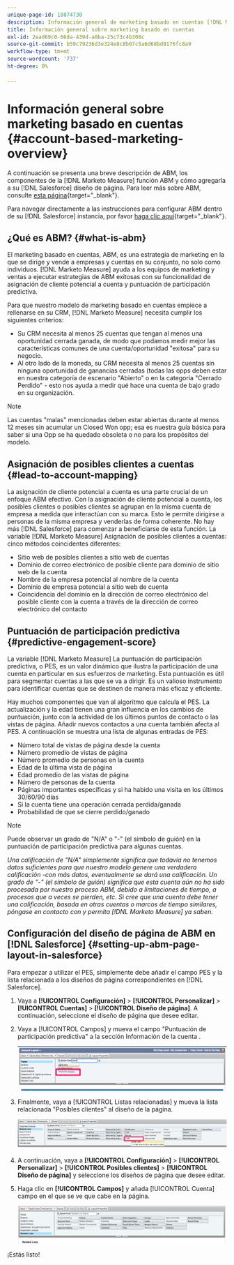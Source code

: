```yaml
---
unique-page-id: 18874730
description: Información general de marketing basado en cuentas [!DNL Marketo Measure] - Documentación del producto
title: Información general sobre marketing basado en cuentas
exl-id: 2ead69c0-66da-439d-a0ba-25c73c4b308c
source-git-commit: b59c79236d3e324e8c8b07c5a6d68bd8176fc8a9
workflow-type: tm+mt
source-wordcount: '737'
ht-degree: 0%

---
```


# Información general sobre marketing basado en cuentas {#account-based-marketing-overview}

A continuación se presenta una breve descripción de ABM, los componentes de la [!DNL Marketo Measure] función ABM y cómo agregarla a su [!DNL Salesforce] diseño de página. Para leer más sobre ABM, consulte [esta página](https://www.marketo.com/account-based-marketing/){target=&quot;_blank&quot;}.

Para navegar directamente a las instrucciones para configurar ABM dentro de su [!DNL Salesforce] instancia, por favor [haga clic aquí](/help/advanced-marketo-measure-features/account-based-marketing/account-based-marketing-overview.md#setting-up-abm-page-layout-in-salesforce){target=&quot;_blank&quot;}.

## ¿Qué es ABM? {#what-is-abm}

El marketing basado en cuentas, ABM, es una estrategia de marketing en la que se dirige y vende a empresas y cuentas en su conjunto, no solo como individuos. [!DNL Marketo Measure] ayuda a los equipos de marketing y ventas a ejecutar estrategias de ABM exitosas con su funcionalidad de asignación de cliente potencial a cuenta y puntuación de participación predictiva.

Para que nuestro modelo de marketing basado en cuentas empiece a rellenarse en su CRM, [!DNL Marketo Measure] necesita cumplir los siguientes criterios:

* Su CRM necesita al menos 25 cuentas que tengan al menos una oportunidad cerrada ganada, de modo que podamos medir mejor las características comunes de una cuenta/oportunidad &quot;exitosa&quot; para su negocio.
* Al otro lado de la moneda, su CRM necesita al menos 25 cuentas sin ninguna oportunidad de ganancias cerradas (todas las opps deben estar en nuestra categoría de escenario &quot;Abierto&quot; o en la categoría &quot;Cerrado Perdido&quot; - esto nos ayuda a medir qué hace una cuenta de bajo grado en su organización.

>[!NOTE]
>
>Las cuentas &quot;malas&quot; mencionadas deben estar abiertas durante al menos 12 meses sin acumular un Closed Won opp; esa es nuestra guía básica para saber si una Opp se ha quedado obsoleta o no para los propósitos del modelo.

## Asignación de posibles clientes a cuentas {#lead-to-account-mapping}

La asignación de cliente potencial a cuenta es una parte crucial de un enfoque ABM efectivo. Con la asignación de cliente potencial a cuenta, los posibles clientes o posibles clientes se agrupan en la misma cuenta de empresa a medida que interactúan con su marca. Esto le permite dirigirse a personas de la misma empresa y venderlas de forma coherente. No hay más [!DNL Salesforce] para comenzar a beneficiarse de esta función. La variable [!DNL Marketo Measure] Asignación de posibles clientes a cuentas: cinco métodos coincidentes diferentes:

* Sitio web de posibles clientes a sitio web de cuentas
* Dominio de correo electrónico de posible cliente para dominio de sitio web de la cuenta
* Nombre de la empresa potencial al nombre de la cuenta
* Dominio de empresa potencial a sitio web de cuenta
* Coincidencia del dominio en la dirección de correo electrónico del posible cliente con la cuenta a través de la dirección de correo electrónico del contacto

## Puntuación de participación predictiva {#predictive-engagement-score}

La variable [!DNL Marketo Measure] La puntuación de participación predictiva, o PES, es un valor dinámico que ilustra la participación de una cuenta en particular en sus esfuerzos de marketing. Esta puntuación es útil para segmentar cuentas a las que se va a dirigir. Es un valioso instrumento para identificar cuentas que se destinen de manera más eficaz y eficiente.

Hay muchos componentes que van al algoritmo que calcula el PES. La actualización y la edad tienen una gran influencia en los cambios de puntuación, junto con la actividad de los últimos puntos de contacto o las vistas de página. Añadir nuevos contactos a una cuenta también afecta al PES. A continuación se muestra una lista de algunas entradas de PES:

* Número total de vistas de página desde la cuenta
* Número promedio de vistas de página
* Número promedio de personas en la cuenta
* Edad de la última vista de página
* Edad promedio de las vistas de página
* Número de personas de la cuenta
* Páginas importantes específicas y si ha habido una visita en los últimos 30/60/90 días
* Si la cuenta tiene una operación cerrada perdida/ganada
* Probabilidad de que se cierre perdido/ganado

>[!NOTE]
>
>Puede observar un grado de &quot;N/A&quot; o &quot;-&quot; (el símbolo de guión) en la puntuación de participación predictiva para algunas cuentas.

_Una calificación de &quot;N/A&quot; simplemente significa que todavía no tenemos datos suficientes para que nuestro modelo genere una verdadera calificación -con más datos, eventualmente se dará una calificación._
_Un grado de &quot;-&quot; (el símbolo de guión) significa que esta cuenta aún no ha sido procesada por nuestro proceso ABM, debido a limitaciones de tiempo, a procesos que a veces se pierden, etc. Si cree que una cuenta debe tener una calificación, basada en otras cuentas o marcos de tiempo similares, póngase en contacto con y permita [!DNL Marketo Measure] ya saben._

## Configuración del diseño de página de ABM en [!DNL Salesforce] {#setting-up-abm-page-layout-in-salesforce}

Para empezar a utilizar el PES, simplemente debe añadir el campo PES y la lista relacionada a los diseños de página correspondientes en [!DNL Salesforce].

1. Vaya a **[!UICONTROL Configuración]** > **[!UICONTROL Personalizar]** > **[!UICONTROL Cuentas]** > **[!UICONTROL Diseño de página]**. A continuación, seleccione el diseño de página que desee editar.
1. Vaya a [!UICONTROL Campos] y mueva el campo &quot;Puntuación de participación predictiva&quot; a la sección Información de la cuenta .

   ![](assets/1.png)

1. Finalmente, vaya a [!UICONTROL Listas relacionadas] y mueva la lista relacionada &quot;Posibles clientes&quot; al diseño de la página.

   ![](assets/2.png)

1. A continuación, vaya a **[!UICONTROL Configuración]** > **[!UICONTROL Personalizar]** > **[!UICONTROL Posibles clientes]** > **[!UICONTROL Diseño de página]** y seleccione los diseños de página que desee editar.
1. Haga clic en **[!UICONTROL Campos]** y añada [!UICONTROL Cuenta] campo en el que se ve que cabe en la página.

   ![](assets/3.png)

¡Estás listo!

